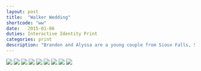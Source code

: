 ```yaml
---
layout: post
title:  "Walker Wedding"
shortcode: "ww"
date:   2015-01-06
duties: Interactive Identity Print
categories: print
description: "Brandon and Alyssa are a young couple from Sioux Falls, South Dakota that invited me to brand their special day with modern designs and an air of traditional sophistication. Partnering with Joey Thies, we also created a responsive website to complement the invitation suite and to serve as a tool for guests and members of the wedding party."
---
```


<img data-sr src="assets/images/projects/ww/01.jpg" />
<img data-sr src="assets/images/projects/ww/02.jpg" />
<img data-sr src="assets/images/projects/ww/03.jpg" />
<img data-sr src="assets/images/projects/ww/04.jpg" />
<img data-sr src="assets/images/projects/ww/05.jpg" />
<img data-sr src="assets/images/projects/ww/06.jpg" />
<img data-sr src="assets/images/projects/ww/07.jpg" />
<img data-sr src="assets/images/projects/ww/08.jpg" />
<img data-sr src="assets/images/projects/ww/09.jpg" />
